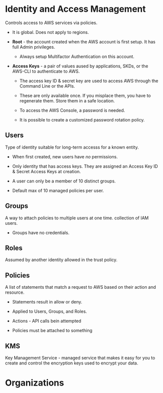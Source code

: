 # Identity and Access Management
Controls access to AWS services via policies.

* It is global. Does not apply to regions.

* **Root** - the account created when the AWS account is first setup. It has full Admin privileges.

    * Always setup Multifactor Authentication on this account.

* **Access Keys** - a pair of values aused by applications, SKDs, or the AWS-CLI to authenticate to AWS.

    * The access key ID & secret key are used to access AWS through the Command Line or the APIs.

    * These are only available once. If you misplace them, you have to regenerate them. Store them in a safe location.
    
    * To access the AWS Console, a password is needed.

    * It is possible to create a customized password rotation policy.



## Users
Type of identity suitable for long-term accesss for a known entity.

* When first created, new users have *no* permissions.

* Only identity that has access keys. They are assigned an Access Key ID & Secret Access Keys at creation.

* A user can only be a member of 10 distinct groups.

* Default max of 10 managed policies per user.

## Groups
A way to attach policies to multiple users at one time. collection of IAM users. 

* Groups have no credentials.

## Roles
Assumed by another identity allowed in the trust policy.

## Policies
A list of statements that match a request to AWS based on their action and resource. 

* Statements result in allow or deny.

* Applied to Users, Groups, and Roles.

* Actions - API calls bein attempted

* Policies must be attached to something

## KMS
Key Management Service - managed service that makes it easy for you to create and control the encryption keys used to encrypt your data. 

# Organizations

